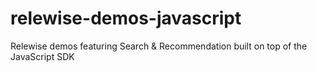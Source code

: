 # relewise-demos-javascript
Relewise demos featuring Search &amp; Recommendation built on top of the JavaScript SDK
